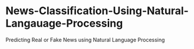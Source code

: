 # News-Classification-Using-Natural-Langauage-Processing
Predicting Real or Fake News using Natural Language Processing
